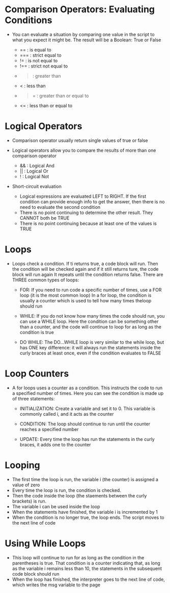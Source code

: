 # Comparison Operators: Evaluating Conditions

  - You can evaluate a situation by comparing one value in the script to what you expect it might be. The result will be a Boolean: True or False
  
    - == : is equal to
    - === : strict equal to
    - != : is not equal to
    - !== : strict not equal to
    - > : greater than
    - < : less than
    - >= : greater than or equal to
    - <= : less than or equal to
    
# Logical Operators

  - Comparison operator usually return single values of true or false
  - Logical operators allow you to compare the results of more than one comparison operator
  
    - && : Logical And
    - || : Logical Or
    - ! : Logical Not
    
  - Short-circuit evaluation
    - Logical expressions are evaluated LEFT to RIGHT. If the first condition can provide enough info to get the answer, then there is no need to evaluate the second condition
    - There is no point continuing to determine the other result. They CANNOT both be TRUE
    - There is no point continuing because at least one of the values is TRUE
    
# Loops

  - Loops check a condition. If ti returns true, a code block will run. Then the condition will be checked again and if it still returns ture, the code block will run again
    It repeats until the condition returns false. There are THREE common types of loops:
    
    - FOR: If you need to run code a specific number of times, use a FOR loop (it is the most common loop)
           In a for loop, the condition is usually a counter which is used to tell how many times theloop should run

    - WHILE: If you do not know how many times the code should run, you can use a WHILE loop. Here the condition can be something other than a counter, and the code will continue to loop for as long as the condition is true

    - DO WHILE: The DO...WHILE loop is very similar to the while loop, but has ONE key difference: it will always run the statements inside the curly braces at least once, even if the condition evaluates to FALSE
      
# Loop Counters

  - A for loops uses a counter as a condition. This instructs the code to run a specified number of times. Here you can see the condition is made up of three statements:
  
    - INITIALIZATION: Create a variable and set it to 0. This variable is commonly called i, and it acts as the counter
    
    - CONDITION: The loop should continue to run until the counter reaches a specified number
    
    - UPDATE: Every time the loop has run the statements in the curly braces, it adds one to the counter
    
# Looping

  - The first time the loop is run, the variable i (the counter) is assigned a value of zero
  - Every time the loop is run, the condition is checked.
  - Then the code inside the loop (the staements between the curly brackets) is run.
  - The variable i can be used inside the loop
  - When the statements have finished, the variable i is incremented by 1
  - When the condition is no longer true, the loop ends. The script moves to the next line of code
  
# Using While Loops

  - This loop will continue to run for as long as the condition in the parentheses is true. That condition is a counter indicating that, as long as the variable i remains less than 10, the statements in the subsequent code block should run
  - When the loop has finished, the interpreter goes to the next line of code, which writes the msg variable to the page
